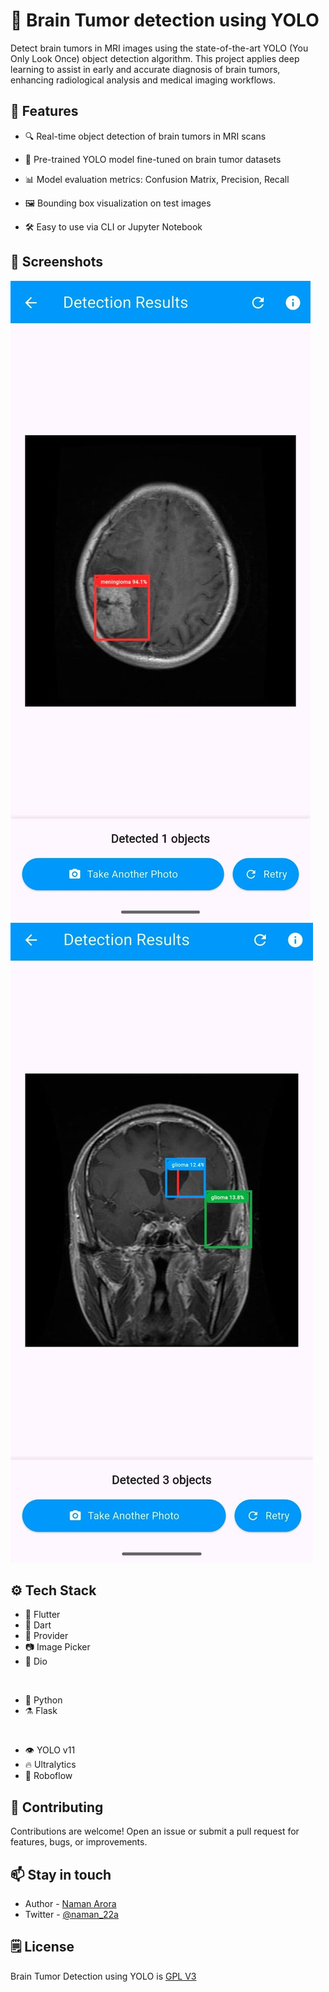 # 🧠 Brain Tumor detection using YOLO

Detect brain tumors in MRI images using the state-of-the-art YOLO (You Only Look Once) object detection algorithm. This project applies deep learning to assist in early and accurate diagnosis of brain tumors, enhancing radiological analysis and medical imaging workflows.

## 🚀 Features

-   🔍 Real-time object detection of brain tumors in MRI scans
-   🧠 Pre-trained YOLO model fine-tuned on brain tumor datasets
-   📊 Model evaluation metrics: Confusion Matrix, Precision, Recall
-   🖼️ Bounding box visualization on test images

-   🛠️ Easy to use via CLI or Jupyter Notebook

## 📸 Screenshots

![Image 1](./assets/1.jpg)
![Image 2](./assets/2.jpg)

## ⚙️ Tech Stack

-   📘 Flutter
-   🎯 Dart
-   🎁 Provider
-   📷 Image Picker
-   📨 Dio

<br/>

-   🐍 Python
-   ⚗️ Flask

<br/>

-   👁️ YOLO v11
-   🔥 Ultralytics
-   🤖 Roboflow

## 🤝 Contributing

Contributions are welcome! Open an issue or submit a pull request for features, bugs, or improvements.

## 📫 Stay in touch

-   Author - [Naman Arora](https://namanarora.vercel.app)
-   Twitter - [@naman_22a](https://twitter.com/naman_22a)

## 🗒️ License

Brain Tumor Detection using YOLO is [GPL V3](./LICENSE)
